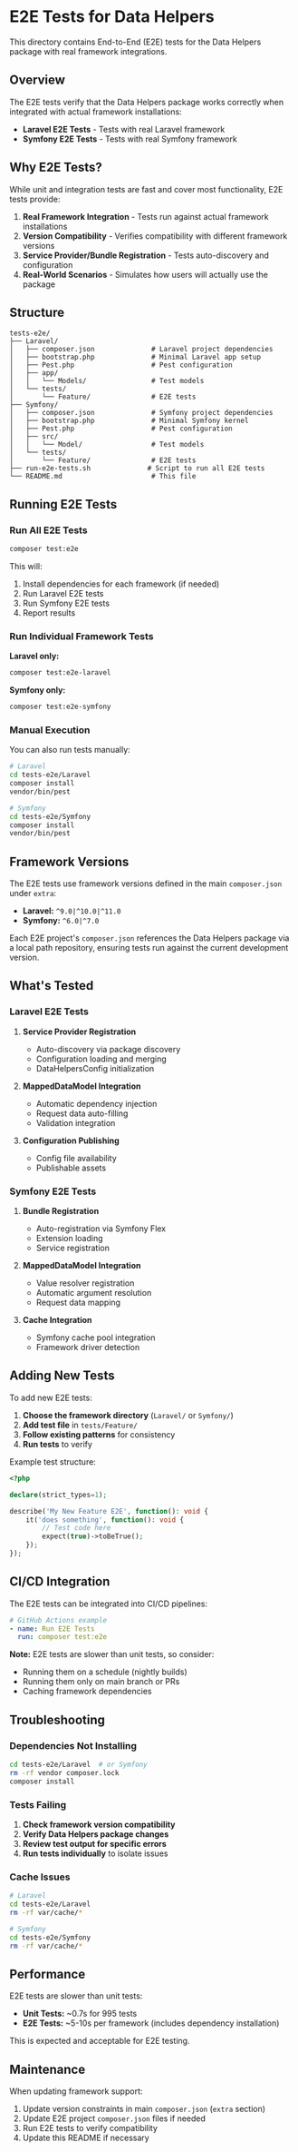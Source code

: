 # E2E Tests for Data Helpers

This directory contains End-to-End (E2E) tests for the Data Helpers package with real framework integrations.

## Overview

The E2E tests verify that the Data Helpers package works correctly when integrated with actual framework installations:

- **Laravel E2E Tests** - Tests with real Laravel framework
- **Symfony E2E Tests** - Tests with real Symfony framework

## Why E2E Tests?

While unit and integration tests are fast and cover most functionality, E2E tests provide:

1. **Real Framework Integration** - Tests run against actual framework installations
2. **Version Compatibility** - Verifies compatibility with different framework versions
3. **Service Provider/Bundle Registration** - Tests auto-discovery and configuration
4. **Real-World Scenarios** - Simulates how users will actually use the package

## Structure

```
tests-e2e/
├── Laravel/
│   ├── composer.json              # Laravel project dependencies
│   ├── bootstrap.php              # Minimal Laravel app setup
│   ├── Pest.php                   # Pest configuration
│   ├── app/
│   │   └── Models/                # Test models
│   └── tests/
│       └── Feature/               # E2E tests
├── Symfony/
│   ├── composer.json              # Symfony project dependencies
│   ├── bootstrap.php              # Minimal Symfony kernel
│   ├── Pest.php                   # Pest configuration
│   ├── src/
│   │   └── Model/                 # Test models
│   └── tests/
│       └── Feature/               # E2E tests
├── run-e2e-tests.sh              # Script to run all E2E tests
└── README.md                      # This file
```

## Running E2E Tests

### Run All E2E Tests

```bash
composer test:e2e
```

This will:
1. Install dependencies for each framework (if needed)
2. Run Laravel E2E tests
3. Run Symfony E2E tests
4. Report results

### Run Individual Framework Tests

**Laravel only:**
```bash
composer test:e2e-laravel
```

**Symfony only:**
```bash
composer test:e2e-symfony
```

### Manual Execution

You can also run tests manually:

```bash
# Laravel
cd tests-e2e/Laravel
composer install
vendor/bin/pest

# Symfony
cd tests-e2e/Symfony
composer install
vendor/bin/pest
```

## Framework Versions

The E2E tests use framework versions defined in the main `composer.json` under `extra`:

- **Laravel:** `^9.0|^10.0|^11.0`
- **Symfony:** `^6.0|^7.0`

Each E2E project's `composer.json` references the Data Helpers package via a local path repository, ensuring tests run against the current development version.

## What's Tested

### Laravel E2E Tests

1. **Service Provider Registration**
   - Auto-discovery via package discovery
   - Configuration loading and merging
   - DataHelpersConfig initialization

2. **MappedDataModel Integration**
   - Automatic dependency injection
   - Request data auto-filling
   - Validation integration

3. **Configuration Publishing**
   - Config file availability
   - Publishable assets

### Symfony E2E Tests

1. **Bundle Registration**
   - Auto-registration via Symfony Flex
   - Extension loading
   - Service registration

2. **MappedDataModel Integration**
   - Value resolver registration
   - Automatic argument resolution
   - Request data mapping

3. **Cache Integration**
   - Symfony cache pool integration
   - Framework driver detection

## Adding New Tests

To add new E2E tests:

1. **Choose the framework directory** (`Laravel/` or `Symfony/`)
2. **Add test file** in `tests/Feature/`
3. **Follow existing patterns** for consistency
4. **Run tests** to verify

Example test structure:

```php
<?php

declare(strict_types=1);

describe('My New Feature E2E', function(): void {
    it('does something', function(): void {
        // Test code here
        expect(true)->toBeTrue();
    });
});
```

## CI/CD Integration

The E2E tests can be integrated into CI/CD pipelines:

```yaml
# GitHub Actions example
- name: Run E2E Tests
  run: composer test:e2e
```

**Note:** E2E tests are slower than unit tests, so consider:
- Running them on a schedule (nightly builds)
- Running them only on main branch or PRs
- Caching framework dependencies

## Troubleshooting

### Dependencies Not Installing

```bash
cd tests-e2e/Laravel  # or Symfony
rm -rf vendor composer.lock
composer install
```

### Tests Failing

1. **Check framework version compatibility**
2. **Verify Data Helpers package changes**
3. **Review test output for specific errors**
4. **Run tests individually** to isolate issues

### Cache Issues

```bash
# Laravel
cd tests-e2e/Laravel
rm -rf var/cache/*

# Symfony
cd tests-e2e/Symfony
rm -rf var/cache/*
```

## Performance

E2E tests are slower than unit tests:

- **Unit Tests:** ~0.7s for 995 tests
- **E2E Tests:** ~5-10s per framework (includes dependency installation)

This is expected and acceptable for E2E testing.

## Maintenance

When updating framework support:

1. Update version constraints in main `composer.json` (`extra` section)
2. Update E2E project `composer.json` files if needed
3. Run E2E tests to verify compatibility
4. Update this README if necessary


